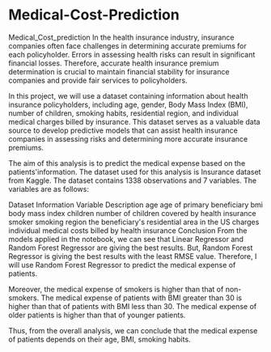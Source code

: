 # Medical-Cost-Prediction
Medical_Cost_prediction
In the health insurance industry, insurance companies often face challenges in determining accurate premiums for each policyholder. Errors in assessing health risks can result in significant financial losses. Therefore, accurate health insurance premium determination is crucial to maintain financial stability for insurance companies and provide fair services to policyholders.

In this project, we will use a dataset containing information about health insurance policyholders, including age, gender, Body Mass Index (BMI), number of children, smoking habits, residential region, and individual medical charges billed by insurance. This dataset serves as a valuable data source to develop predictive models that can assist health insurance companies in assessing risks and determining more accurate insurance premiums.



The aim of this analysis is to predict the medical expense based on the patients'information. The dataset used for this analysis is Insurance dataset from Kaggle. The dataset contains 1338 observations and 7 variables. The variables are as follows:

Dataset Information
Variable	Description
age	age of primary beneficiary
bmi	body mass index
children	number of children covered by health insurance
smoker	smoking
region	the beneficiary's residential area in the US
charges	individual medical costs billed by health insurance
Conclusion
From the models applied in the notebook, we can see that Linear Regressor and Random Forest Regressor are giving the best results. But, Random Forest Regressor is giving the best results with the least RMSE value. Therefore, I will use Random Forest Regressor to predict the medical expense of patients.

Moreover, the medical expense of smokers is higher than that of non-smokers. The medical expense of patients with BMI greater than 30 is higher than that of patients with BMI less than 30. The medical expense of older patients is higher than that of younger patients.

Thus, from the overall analysis, we can conclude that the medical expense of patients depends on their age, BMI, smoking habits.
